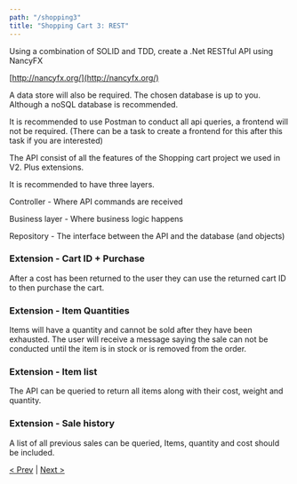 ```yaml
---
path: "/shopping3"
title: "Shopping Cart 3: REST"
---
```

Using a combination of SOLID and TDD, create a .Net RESTful API using NancyFX

[http://nancyfx.org/](http://nancyfx.org/)

A data store will also be required. The chosen database is up to you. Although a noSQL database is recommended. 

It is recommended to use Postman to conduct all api queries, a frontend will not be required. (There can be a task to create a frontend for this after this task if you are interested)

The API consist of all the features of the Shopping cart project we used in V2. Plus extensions. 

It is recommended to have three layers.

Controller - Where API commands are received

Business layer - Where business logic happens

Repository - The interface between the API and the database (and objects)

### Extension - Cart ID + Purchase

After a cost has been returned to the user they can use the returned cart ID to then purchase the cart. 

### Extension - Item Quantities

Items will have a quantity and cannot be sold after they have been exhausted. The user will receive a message saying the sale can not be conducted until the item is in stock or is removed from the order.

### Extension - Item list

The API can be queried to return all items along with their cost, weight and quantity.

### Extension - Sale history 

A list of all previous sales can be queried, Items, quantity and cost should be included.

[< Prev](../shopping2) | [Next >](../shopping3_5)